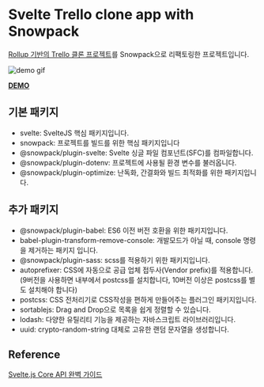 
# Svelte Trello clone app with Snowpack

[Rollup 기반의 Trello 클론 프로젝트](https://github.com/HDRP0720/svelte-trello-clone-rollup)를 Snowpack으로 리팩토링한 프로젝트입니다.<br>

![demo gif](./src/images/svelte-trello-example.gif)

<u>**[DEMO]()**</u>

## 기본 패키지

- svelte: SvelteJS 핵심 패키지입니다.
- snowpack: 프로젝트를 빌드를 위한 핵심 패키지입니다
- @snowpack/plugin-svelte: Svelte 싱글 파일 컴포넌트(SFC)를 컴파일합니다.
- @snowpack/plugin-dotenv: 프로젝트에 사용될 환경 변수를 불러옵니다.
- @snowpack/plugin-optimize: 난독화, 간결화와 빌드 최적화를 위한 패키지입니다.

## 추가 패키지

- @snowpack/plugin-babel: ES6 이전 버전 호환을 위한 패키지입니다.
- babel-plugin-transform-remove-console: 개발모드가 아닐 때, console 명령을 제거하는 패키지 입니다.
- @snowpack/plugin-sass: scss를 적용하기 위한 패키지입니다.
- autoprefixer: CSS에 자동으로 공급 업체 접두사(Vendor prefix)를 적용합니다.(9버전을 사용하면 내부에서 postcss를 설치합니다, 10버전 이상은 postcss를 별도 설치해야 합니다)
- postcss: CSS 전처리기로 CSS작성을 편하게 만들어주는 플러그인 패키지입니다.
- sortablejs: Drag and Drop으로 목록을 쉽게 정렬할 수 있습니다.
- lodash: 다양한 유틸리티 기능을 제공하는 자바스크립트 라이브러리입니다.
- uuid: crypto-random-string 대체로 고유한 랜덤 문자열을 생성합니다.

## Reference
[Svelte.js Core API 완벽 가이드](https://inf.run/bXbH)